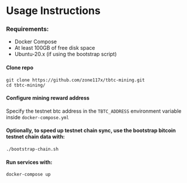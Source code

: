 # Usage Instructions

### Requirements:
 * Docker Compose
 * At least 100GB of free disk space
 * Ubuntu-20.x (if using the bootstrap script)

#### Clone repo
```shell
git clone https://github.com/zone117x/tbtc-mining.git
cd tbtc-mining/
```

#### Configure mining reward address
Specify the testnet btc address in the `TBTC_ADDRESS` environment variable inside `docker-compose.yml`

#### Optionally, to speed up testnet chain sync, use the bootstrap bitcoin testnet chain data with:
```shell
./bootstrap-chain.sh
```

#### Run services with:
```shell
docker-compose up
```